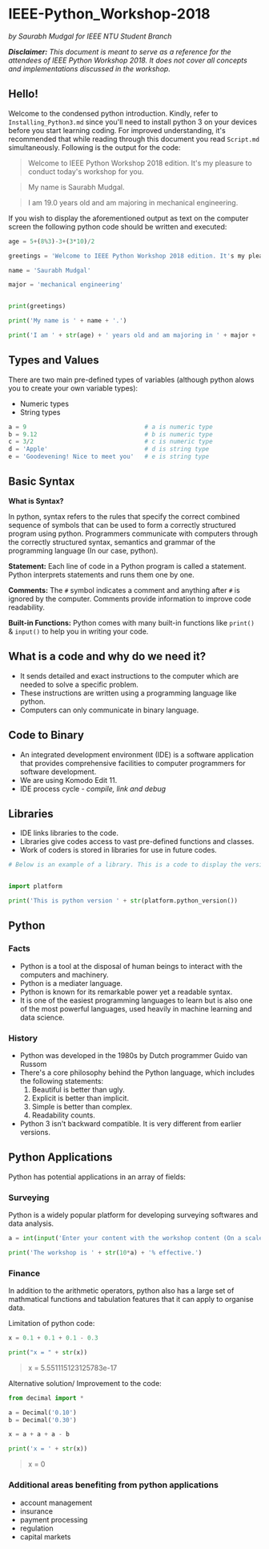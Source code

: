 # IEEE-Python_Workshop-2018
*by Saurabh Mudgal for IEEE NTU Student Branch*

*__Disclaimer:__ This document is meant to serve as a reference for the attendees of IEEE Python Workshop 2018. It does not cover all concepts and implementations discussed in the workshop.*


## Hello!

Welcome to the condensed python introduction. Kindly, refer to `Installing_Python3.md` since you'll need to install python 3 on your devices before you start learning coding. For improved understanding, it's recommended that while reading through this document you read `Script.md` simultaneously. Following is the output for the code:

> Welcome to IEEE Python Workshop 2018 edition. It's my pleasure to conduct today's workshop for you.

>My name is Saurabh Mudgal.

>I am 19.0 years old and am majoring in mechanical engineering.

If you wish to display the aforementioned output as text on the computer screen the following python code should be written and executed:

```python 3
age = 5+(8%3)-3+(3*10)/2

greetings = 'Welcome to IEEE Python Workshop 2018 edition. It's my pleasure to conduct today's workshop for you.'

name = 'Saurabh Mudgal'

major = 'mechanical engineering'


print(greetings)

print('My name is ' + name + '.')

print('I am ' + str(age) + ' years old and am majoring in ' + major + '.')
```

## Types and Values

There are two main pre-defined types of variables (although python alows you to create your own variable types):

* Numeric types
* String types

```Python 3                            
a = 9                                 # a is numeric type
b = 9.12                              # b is numeric type
c = 3/2                               # c is numeric type
d = 'Apple'                           # d is string type
e = 'Goodevening! Nice to meet you'   # e is string type
```

## Basic Syntax

__What is Syntax?__

In python, syntax refers to the rules that specify the correct combined sequence of symbols that can be used to form a correctly structured program using python. Programmers communicate with computers through the correctly structured syntax, semantics and grammar of the programming language (In our case, python).

__Statement:__ Each line of code in a Python program is called a statement. Python interprets statements and runs them one by one.

__Comments:__ The `#` symbol indicates a comment and anything after `#` is ignored by the computer. Comments provide information to improve code readability.

__Built-in Functions:__ Python comes with many built-in functions like `print()` & `input()` to help you in writing your code.

## What is a code and why do we need it?

* It sends detailed and exact instructions to the computer which are needed to solve a specific problem.
* These instructions are written using a programming language like python.
* Computers can only communicate in binary language.

## Code to Binary

* An integrated development environment (IDE) is a software application that provides comprehensive facilities to computer programmers for software development.
* We are using Komodo Edit 11.
* IDE process cycle - _compile, link and debug_

## Libraries

* IDE links libraries to the code.
* Libraries give codes access to vast pre-defined functions and classes.
* Work of coders is stored in libraries for use in future codes.

```Python 3
# Below is an example of a library. This is a code to display the version of the python software


import platform

print('This is python version ' + str(platform.python_version())
```

## Python

### Facts

* Python is a tool at the disposal of human beings to interact with the computers and machinery.
* Python is a mediater language.
* Python is known for its remarkable power yet a readable syntax. 
* It is one of the easiest programming languages to learn but is also one of the most powerful languages, used heavily in machine learning and data science.

### History

* Python was developed in the 1980s by Dutch programmer Guido van Russom
* There's a core philosophy behind the Python language, which includes the following statements:
    1) Beautiful is better than ugly.
    2) Explicit is better than implicit.
    3) Simple is better than complex.
    4) Readability counts.
* Python 3 isn't backward compatible. It is very different from earlier versions.

## Python Applications

Python has potential applications in an array of fields:

### Surveying

Python is a widely popular platform for developing surveying softwares and data analysis.

```Python 3
a = int(input('Enter your content with the workshop content (On a scale 1-10): '))

print('The workshop is ' + str(10*a) + '% effective.')
```

### Finance

In addition to the arithmetic operators, python also has a large set of mathmatical functions and tabulation features that it can apply to organise data.

Limitation of python code:

```Python 3
x = 0.1 + 0.1 + 0.1 - 0.3

print("x = " + str(x))
```

> x = 5.551115123125783e-17

Alternative solution/ Improvement to the code:

```Python 3
from decimal import *

a = Decimal('0.10')
b = Decimal('0.30')

x = a + a + a - b

print('x = ' + str(x))
```

> x = 0

### Additional areas benefiting from python applications

* account management
* insurance
* payment processing
* regulation
* capital markets
